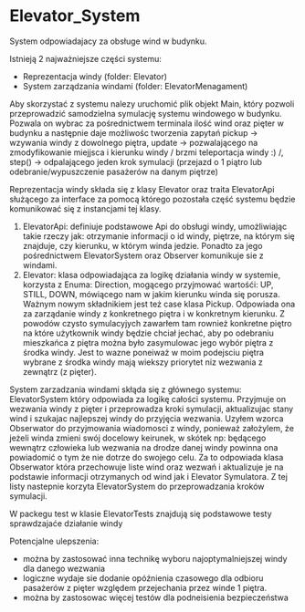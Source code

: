 # Elevator_System

System odpowiadajacy za obsługe wind w budynku.

Istnieją 2 najważniejsze części systemu:
 - Reprezentacja windy (folder: Elevator)
 - System zarządzania windami (folder: ElevatorMenagament)
 
Aby skorzystać z systemu nalezy uruchomić plik objekt Main, który pozwoli przeprowadzić samodzielna symulację systemu windowego w budynku. Pozwala on wybrac za pośrednictwem terminala ilość wind
oraz pięter w budynku a następnie daje możliwośc tworzenia zapytań pickup -> wzywania windy z dowolnego piętra,
update -> pozwalającego na zmodyfikowanie miejjsca i kierunku windy / brzmi teleportacja windy :)  /,
step() -> odpalającego jeden krok symulacji (przejazd o 1 piątro lub odebranie/wypuszczenie pasażerów na danym piętrze)



Reprezentacja windy składa się z klasy Elevator oraz traita ElevatorApi służącego
za interface za pomocą którego pozostała część systemu będzie komunikować się z instancjami tej klasy.
1. ElevatorApi: definiuje podstawowe Api do obsługi windy, umożliwiając takie rzeczy jak:
otrzymanie informacji o id windy, piętrze, na którym się znajduje, czy kierunku, w którym winda jedzie.
Ponadto za jego pośrednictwem ElevatorSystem oraz Observer komunikuje sie z windami.
2. Elevator: klasa odpowiadająca za logikę działania windy w systemie, korzysta z Enuma: Direction, mogącego przyjmować 
wartośći: UP, STILL, DOWN, mówiącego nam w jakim kierunku winda się porusza. Ważnym nowym składnikiem jest też case klasa Pickup.
Odpowiada ona za zarządanie windy z konkretnego piętra i w konkretnym kierunku. Z powodów czysto symulacyjych zawarłem tam rownież konkretne piętro na które użytkownik windy będzie chciał jechać,
aby po odebraniu mieszkańca z piętra można było zasymulowac jego wybór piętra z środka windy. Jest to
wazne poneiważ w moim podejsciu piętra wybrane z środka windy mają wiekszy priorytet niz wezwania z zewnątrz
   (z pięter).

System zarzadzania windami skłąda się z głównego systemu: ElevatorSystem który odpowiada za logikę całości systemu. Przyjmuje on wezwania windy z pięter
i przeprowadza kroki symulacji, aktualizujac stany wind i szukajac najlepszej windy do przyjęcia wezwania.
Uzyłem wzorca Obserwator do przyjmowania wiadomosci z windy, ponieważ założylem, że jeżeli winda zmieni swój docelowy keirunek,
w skótek np: będącego wewnątrz człowieka lub wezwania na drodze danej windy powinna ona powiadomić o tym że nie dotrze do swojego celu.
Za to odpowiada klasa Obserwator która przechowuje liste wind oraz wezwań i aktualizuje je na podstawie informacji otrzymanych od wind jak i Elevator Symulatora.
Z tej listy nastepnie korzyta ElevatorSystem do przeprowadzania kroków symulacji.

W packegu test w klasie ElevatorTests znajdują się podstawowe testy sprawdzajaće działanie windy

Potencjalne ulepszenia:
- można by zastosować inna technikę wyboru najoptymalniejszej windy dla danego wezwania
- logiczne wydaje sie dodanie opóźnienia czasowego dla odbioru pasażerów z pięter względem przejechania przez winde 1 piętra.
- można by zastosowac więcej testów dla podneisienia bezpieczeństwa
